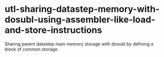 # utl-sharing-datastep-memory-with-dosubl-using-assembler-like-load-and-store-instructions
Sharing parent datastep main memory storage with dosubl by defining a block of common storage
